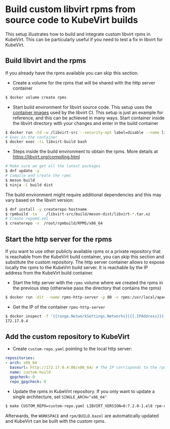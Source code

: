 # Build custom libvirt rpms from source code to KubeVirt builds

This setup illustrates how to build and integrate custom libvirt rpms in KubeVirt. This can be particularly useful if you need to test a fix in libvirt for KubeVirt.

## Build libvirt and the rpms

If you already have the rpms available you can skip this section.

  * Create a volume for the rpms that will be shared with the http server container
```bash
$ docker volume create rpms
```
  * Start build environment for libvirt source code. This setup uses the [container images](https://gitlab.com/libvirt/libvirt/container_registry) used by the libvirt CI. This setup is just an example for reference, and this can be achieved in many ways.
Start container inside the libvirt directory with your changes and enter in the build container
```bash
$ docker run -td -w /libvirt-src --security-opt label=disable --name libvirt-build -v $(pwd):/libvirt-src -v rpms:/root/rpmbuild/RPMS registry.gitlab.com/libvirt/libvirt/ci-centos-stream-8
# Exec in the container
$ docker exec -ti libvirt-build bash
```
  * Steps inside the build environment to obtain the rpms. More details at https://libvirt.org/compiling.html
```bash
# Make sure we get all the latest packages
$ dnf update -y
# Compile and create the rpms
$ meson build
$ ninja -C build dist
```
The build environment might require additional dependencies and this may vary based on the libvirt version:
```bash
$ dnf install -y createrepo hostname
$ rpmbuild -ta    /libvirt-src/build/meson-dist/libvirt-*.tar.xz 
# Create repomd.xml
$ createrepo -v  /root/rpmbuild/RPMS/x86_64
```

## Start the http server for the rpms

If you want to use other publicly available rpms or a private repository that is reachable from the KubeVirt build container, you can skip this section and substitute the custom repository.
The http server container allows to expose locally the rpms to the KubeVirt build server. It is reachable by the IP address from the KubeVirt build container.
  * Start the http server with the `rpms` volume where we created the rpms in the previous step (otherwise pass the directory that contains the rpms)
```bash
$ docker run -dit --name rpms-http-server -p 80 -v rpms:/usr/local/apache2/htdocs/ httpd:latest
```
  * Get the IP of the container `rpms-http-server`
```bash
$ docker inspect -f '{{range.NetworkSettings.Networks}}{{.IPAddress}}{{end}}' rpms-http-server
172.17.0.4
```
## Add the custom repository to KubeVirt

  * Create `custom-repo.yaml` pointing to the local http server:
```yaml
repositories:
- arch: x86_64
  baseurl: http://172.17.0.4:80/x86_64/ # The IP corrisponds to the rpms-http-server container
  name: custom-build
  gpgcheck: 0
  repo_gpgcheck: 0
```
  * Update the rpms in KubeVirt repository. If you only want to update a single architecture, set `SINGLE_ARCH="x86_64"`
```bash
$ make CUSTOM_REPO=custom-repo.yaml LIBVIRT_VERSION=0:7.2.0-1.el8 rpm-deps
```
Afterwards, the `WORKSPACE` and `rpm/BUILD.bazel` are automatically updated and KubeVirt can be built with the custom rpms.
